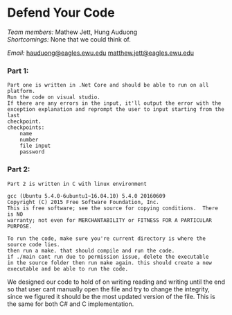 # Defend Your Code
*Team members:* Mathew Jett, Hung Auduong<br>
*Shortcomings:* None that we could think of.<br>

*Email:* 	hauduong@eagles.ewu.edu
	matthew.jett@eagles.ewu.edu

### Part 1:
    Part one is written in .Net Core and should be able to run on all platform.
    Run the code on visual studio.
    If there are any errors in the input, it'll output the error with the 
    exception explanation and reprompt the user to input starting from the last
    checkpoint.
    checkpoints:
        name
        number
        file input
        password

### Part 2:
    Part 2 is written in C with linux environment
    
    gcc (Ubuntu 5.4.0-6ubuntu1~16.04.10) 5.4.0 20160609
    Copyright (C) 2015 Free Software Foundation, Inc.
    This is free software; see the source for copying conditions.  There is NO
    warranty; not even for MERCHANTABILITY or FITNESS FOR A PARTICULAR PURPOSE.

    To run the code, make sure you're current directory is where the source code lies.
    then run a make. that should compile and run the code.
    if ./main cant run due to permission issue, delete the executable
    in the source folder then run make again. this should create a new
    executable and be able to run the code.

We designed our code to hold of on writing reading and writing
until the end so that user cant manually open the file and try to change
the integrity, since we figured it should be the most updated version
of the file. This is the same for both C# and C implementation.
